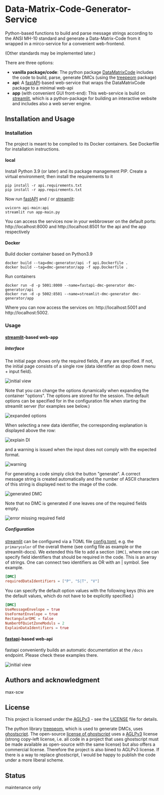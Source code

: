 # Data-Matrix-Code-Generator-Service
Python-based functions to build and parse message strings according to the ANSI MH-10 standard and generate a Data-Matrix-Code from it wrapped in a mirco-service for a convenient web-frontend.

(Other standards may be implemented later.)

There are three options:

- **vanilla package/code**: The python package [DataMatrixCode](/DataMatrixcode) includes the code to build, parse, generate DMCs (using the [treepeom](https://github.com/adamchainz/treepoem) package)
- **api**: A [fastAPI](https://fastapi.tiangolo.com/)-based web-service that wraps the DataMatrixCode package to a minimal web-api
- **app** (with convenient GUI front-end): This web-service is build on [streamlit](https://streamlit.io/), which is a python-package for building an interactive website and includes also a web server engine.

## Installation and Usage

### Installation
The project is meant to be compiled to its Docker containers. See Dockerfile for installation instructions.

#### local
Install Python 3.9 (or later) and its package management PIP. Create a virtual environment; then install the requirements to it
```shell
pip install -r api.requirements.txt
pip install -r app.requirements.txt

```
Now run [fastAPI](https://fastapi.tiangolo.com/) and / or [streamlit](https://streamlit.io/):
```shell
uvicorn api-main:api
streamlit run app-main.py
```
You can access the services now in your webbrowser on the default ports: http://localhost:8000 and http://localhost:8501 for the api and the app respectively

#### Docker
Build docker container based on Python3.9
```shell
docker build --tag=dmc-generator/api -f api.Dockerfile .
docker build --tag=dmc-generator/app -f app.Dockerfile .
```
Run containers
```shell
docker run -d -p 5001:8000 --name=fastapi-dmc-generator dmc-generator/api
docker run -d -p 5002:8501 --name=streamlit-dmc-generator dmc-generator/app
```
Where you can now access the services on: http://localhost:5001 and http://localhost:5002.


### Usage

#### [streamlit](https://streamlit.io/)-based web-app
##### Interface
The initial page shows only the required fields, if any are specified. If not, the initial page consists of a single row (data identifier as drop down menu + input field).

![initial view](docs/app/DMC_Home.jpg)

Note that you can change the options dynamically when expanding the container "options". The options are stored for the session. The default options can be specified for in the configuration file when starting the streamlit server (for examples see below.)

![expanded options](docs/app/DMC_options.jpg)

When selecting a new data identifier, the corresponding explanation is displayed above the row:

![explain DI](docs/app/DMC_explanation.jpg)

and a warning is issued when the input does not comply with the expected format.

![warning](docs/app/DMC_warning_comply.jpg)

For generating a code simply click the button "generate". A correct message string is created automatically and the number of ASCII characters of this string is displayed next to the image of the code. 

![generated DMC](docs/app/DMC_generate.jpg)

Note that no DMC is generated if one leaves one of the required fields empty.

![error missing required field](docs/app/DMC_error_missing_field.jpg)


##### Configuration
[streamlit](https://streamlit.io/) can be configured via a TOML file [config.toml](config.toml), e.g. the `primarycolor` of the overall theme (see config file as example or the streamlit-docs).
We extended this file to add a section `[DMC]`, where one can specify field identifiers that should be required in the code. This is an array of strings. One can connect two identifiers as OR with an | symbol. See example.

```TOML
[DMC]
requiredDataIdentifiers = ["P", "S|T", "V"]
```
You can specify the default option values with the following keys (this are the default values, which do not have to be explicitly specified.)
```TOML
[DMC]
UseMessageEnvelope = true
UseFormatEnvelope = true
RectangularDMC = false
NumberOfQuietZoneModuls = 2
ExplainDataIdentifiers = true
````






#### [fastapi](https://fastapi.tiangolo.com/)-based web-api
fastapi conveniently builds an automatic documentation at the `/docs` endpoint. Please check these examples there.

![initial view](docs/api/DMC_fastapi_docs.jpg)


## Authors and acknowledgment
max-scw


## License
This project is licensed under the [AGLPv3](https://www.gnu.org/licenses/agpl-3.0.en.html) - see the [LICENSE](LICENSE) file for details.

The python library [treepeom](https://github.com/adamchainz/treepoem), which is used to generate DMCs, uses [ghostscript](https://ghostscript.com/releases/gsdnld.html). The open-source [license of ghostscript](https://ghostscript.com/licensing/index.html) uses a [AGLPv3](https://www.gnu.org/licenses/agpl-3.0.en.html) license (strong copy-left license, i.e. all code in a project that uses ghostscript must be made available as open-source with the same license) but also offers a commercial license. Therefore the project is also bined to AGLPv3 license. 
If there is a way to replace ghostscript, I would be happy to publish the code under a more liberal scheme.

## Status
maintenance only

